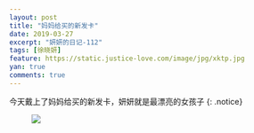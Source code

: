```yaml
---
layout: post
title: "妈妈给买的新发卡"
date: 2019-03-27
excerpt: "妍妍的日记-112"
tags: [徐晓妍]
feature: https://static.justice-love.com/image/jpg/xktp.jpg
yan: true
comments: true
---
```

今天戴上了妈妈给买的新发卡，妍妍就是最漂亮的女孩子
{: .notice}
<figure>
    <img src="{{ site.staticUrl }}/yanyan/image/xinfaqia.jpg" />
</figure>
